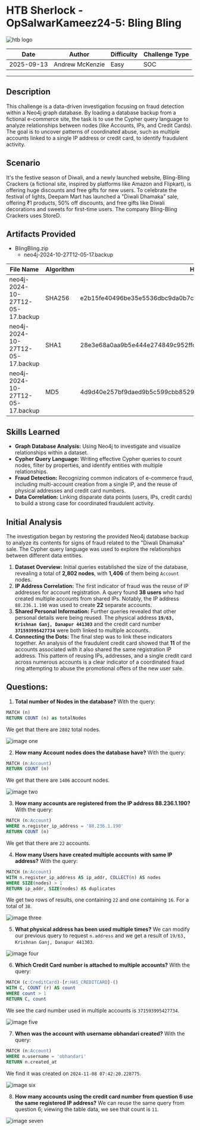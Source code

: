 # HTB Sherlock - OpSalwarKameez24-5: Bling Bling

![htb logo](./Images/htb_logo.png)

| Date       | Author          | Difficulty | Challenge Type |
| ---------- | --------------- | ---------- | -------------- |
| 2025-09-13 | Andrew McKenzie | Easy       | SOC            |

---
## Description
This challenge is a data-driven investigation focusing on fraud detection within a Neo4j graph database. By loading a database backup from a fictional e-commerce site, the task is to use the Cypher query language to analyze relationships between nodes (like Accounts, IPs, and Credit Cards). The goal is to uncover patterns of coordinated abuse, such as multiple accounts linked to a single IP address or credit card, to identify fraudulent activity.
## Scenario
It's the festive season of Diwali, and a newly launched website, Bling-Bling Crackers (a fictional site, inspired by platforms like Amazon and Flipkart), is offering huge discounts and free gifts for new users. To celebrate the festival of lights, Deepam Mart has launched a "Diwali Dhamaka" sale, offering ₹1 products, 50% off discounts, and free gifts like Diwali decorations and sweets for first-time users. The company Bling-Bling Crackers uses StoreD.
## Artifacts Provided
- BlingBling.zip
	- neo4j-2024-10-27T12-05-17.backup

| File Name                        | Algorithm | Hash                                                             |
| -------------------------------- | --------- | ---------------------------------------------------------------- |
| neo4j-2024-10-27T12-05-17.backup | SHA256    | e2b15fe40496be35e5536dbc9da0b7cb7ab928d5aa098598990ce1d4a49ecbf4 |
| neo4j-2024-10-27T12-05-17.backup | SHA1      | 28e3e68a0aa9b5e444e274849c952ffd53cb8baf                         |
| neo4j-2024-10-27T12-05-17.backup | MD5       | 4d9d40e257bf9daed9b5c599cbb8529b                                 |
## Skills Learned
- **Graph Database Analysis:** Using Neo4j to investigate and visualize relationships within a dataset.
- **Cypher Query Language:** Writing effective Cypher queries to count nodes, filter by properties, and identify entities with multiple relationships.
- **Fraud Detection:** Recognizing common indicators of e-commerce fraud, including multi-account creation from a single IP, and the reuse of physical addresses and credit card numbers.
- **Data Correlation:** Linking disparate data points (users, IPs, credit cards) to build a strong case for coordinated fraudulent activity.
## Initial Analysis
The investigation began by restoring the provided Neo4j database backup to analyze its contents for signs of fraud related to the "Diwali Dhamaka" sale. The Cypher query language was used to explore the relationships between different data entities.
1. **Dataset Overview:** Initial queries established the size of the database, revealing a total of **2,802 nodes**, with **1,406** of them being `Account` nodes.
2. **IP Address Correlation:** The first indicator of fraud was the reuse of IP addresses for account registration. A query found **38 users** who had created multiple accounts from shared IPs. Notably, the IP address `88.236.1.190` was used to create **22** separate accounts.
3. **Shared Personal Information:** Further queries revealed that other personal details were being reused. The physical address **`19/63, Krishnan Ganj, Danapur 441303`** and the credit card number **`371593995427734`** were both linked to multiple accounts.
4. **Connecting the Dots:** The final step was to link these indicators together. An analysis of the fraudulent credit card showed that **11** of the accounts associated with it also shared the same registration IP address.
This pattern of reusing IPs, addresses, and a single credit card across numerous accounts is a clear indicator of a coordinated fraud ring attempting to abuse the promotional offers of the new user sale.
## Questions:
1. **Total number of Nodes in the database?**
With the query: 
```sql 
MATCH (n) 
RETURN COUNT (n) as totalNodes 
``` 
We get that there are `2802` total nodes.

![image one](./Images/Pasted%20image%2020250913101754.png)

2. **How many Account nodes does the database have?**
With the query:
```sql
MATCH (n:Account)
RETURN COUNT (n)
```
We get that there are `1406` account nodes.

![image two](./Images/Pasted%20image%2020250913101901.png)

3. **How many accounts are registered from the IP address 88.236.1.190?**
With the query:
```sql
MATCH (n:Account)
WHERE n.register_ip_address = '88.236.1.190'
RETURN COUNT (n)
```
We get that there are `22` accounts.

4. **How many Users have created multiple accounts with same IP address?**
With the query:
```sql
MATCH (n:Account)
WITH n.register_ip_address AS ip_addr, COLLECT(n) AS nodes
WHERE SIZE(nodes) > 1
RETURN ip_addr, SIZE(nodes) AS duplicates
```
We get two rows of results, one containing `22` and one containing `16`. For a total of `38`.

![image three](./Images/Pasted%20image%2020250913102448.png)

5. **What physical address has been used multiple times?**
We can modify our previous query to request `n.address` and we get a result of `19/63, Krishnan Ganj, Danapur 441303`.

![image four](./Images/Pasted%20image%2020250913102643.png)

6. **Which Credit Card number is attached to multiple accounts?**
With the query:
```sql
MATCH (c:CreditCard)-[r:HAS_CREDITCARD]-()
WITH C, COUNT (r) AS count
WHERE count > 1
RETURN C, count
```
We see the card number used in multiple accounts is `371593995427734`.

![image five](./Images/Pasted%20image%2020250913103206.png)

7. **When was the account with username obhandari created?**
With the query:
```sql
MATCH (n:Account)
WHERE n.username = 'obhandari'
RETURN n.created_at
```
We find it was created on `2024-11-08 07:42:20.228775`.

![image six](./Images/Pasted%20image%2020250913103501.png)

8. **How many accounts using the credit card number from question 6 use the same registered IP address?**
We can reuse the same query from question 6; viewing the table data, we see that count is `11`.

![image seven](./Images/Pasted%20image%2020250913103925.png)